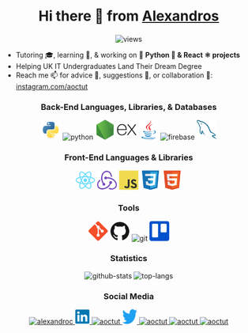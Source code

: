 <h1 align="center">Hi there 👋 from <a href='https://alexandros-portfolio.netlify.app/'>Alexandros</a></h1>
<p align="center">
  <img align="center" src="https://komarev.com/ghpvc/?username=lxndroc" alt="views" />
</p>
<ul>
  <li>Tutoring 🎓, learning 🌱, & working on 🔭 <strong>Python 🐍 & React ⚛️ projects</strong></li>
  <li>Helping UK IT Undergraduates Land Their Dream Degree</li>
  <li>Reach me 📫 for advice 🤔, suggestions 💬, or collaboration 👯: <a href='https://instagram.com/aoctut'>instagram.com/aoctut</a></li>
</ul>
<h3 align="center">Back-End Languages, Libraries, & Databases</h3>
<p align="center">
  <img src="https://github.com/devicons/devicon/blob/master/icons/python/python-original.svg" alt="python" height="40"/>
  <img src="https://vectorlogo.zone/logos/pocoo_flask/pocoo_flask-icon.svg" alt="python" height="40"/>  
  <img src="https://github.com/devicons/devicon/blob/master/icons/nodejs/nodejs-original.svg" alt="nodejs" height="40"/>
  <img src="https://github.com/devicons/devicon/blob/master/icons/express/express-original.svg" alt="express" height="40"/>
  <img src="https://github.com/devicons/devicon/blob/master/icons/java/java-original.svg" alt="react" height="40"/>
  <img src="https://vectorlogo.zone/logos/firebase/firebase-icon.svg" alt="firebase" height="40"/>
  <img src="https://github.com/devicons/devicon/blob/master/icons/mysql/mysql-original.svg" alt="mysql" height="40"/>
  <!--img src="https://github.com/devicons/devicon/blob/master/icons/mongodb/mongodb-original.svg" alt="mongodb" height="40"/-->
</p>
<h3 align="center">Front-End Languages & Libraries</h3>
<p align="center">
  <img src="https://github.com/devicons/devicon/blob/master/icons/react/react-original.svg" alt="react" height="40"/>
  <img src="https://github.com/devicons/devicon/blob/master/icons/redux/redux-original.svg" alt="redux" height="40"/>
  <img src="https://github.com/devicons/devicon/blob/master/icons/javascript/javascript-original.svg" alt="javascript" height="40"/>
  <img src="https://github.com/devicons/devicon/blob/master/icons/css3/css3-original.svg" alt="css3" height="40"/>
  <img src="https://github.com/devicons/devicon/blob/master/icons/html5/html5-original.svg" alt="html5" height="40"/>
</p>
<h3 align="center">Tools</h3>
<p align="center">
  <img src="https://github.com/devicons/devicon/blob/master/icons/git/git-original.svg" alt="git" width="40" height="40"/>
  <img src="https://github.com/devicons/devicon/blob/master/icons/github/github-original.svg" alt="git" width="40" height="40"/>
  <img src="https://www.vectorlogo.zone/logos/netlify/netlify-icon.svg" alt="git" width="40" height="40"/>
  <img src="https://github.com/devicons/devicon/blob/master/icons/trello/trello-plain.svg" alt="trello" height="40"/>
</p>
<h3 align="center">Statistics</h3>
<p align="center">
  <img src="https://github-readme-stats.vercel.app/api?username=lxndroc&show_icons=true" alt="github-stats" />
  <img src="https://github-readme-stats.vercel.app/api/top-langs/?username=lxndroc&layout=compact" alt="top-langs" />
</p>
<h3 align="center">Social Media</h3>
<p align="center">
  <a href="https://discord.gg/8NWMugHkzm" target="blank">
    <img src="https://vectorlogo.zone/logos/discordapp/discordapp-icon.svg" alt="alexandroc" height="30" />
  </a>
  <a href="https://linkedin.com/in/alexandroc" target="blank">
    <img src="https://github.com/devicons/devicon/blob/master/icons/linkedin/linkedin-original.svg" alt="alexandroc" height="30" />
  </a>
  <a href="https://instagram.com/aoctut" target="blank">
    <img src="https://vectorlogo.zone/logos/instagram/instagram-icon.svg" alt="aoctut" height="30" />
  </a>
  <a href="https://twitter.com/aoctut" target="blank">
    <img src="https://github.com/devicons/devicon/blob/master/icons/twitter/twitter-original.svg" alt="aoctut" height="30" />
  </a>
  <a href="https://youtube.com/channel/UCHGbKrIHLddvvRzXCg6vApA" target="blank">
    <img src="https://vectorlogo.zone/logos/youtube/youtube-icon.svg" alt="aoctut" height="30" />
  </a>
  <a href="https://reddit.com/user/aoctut" target="blank">
    <img src="https://vectorlogo.zone/logos/reddit/reddit-icon.svg" alt="aoctut" height="30" />
  </a>
  <a href="https://quora.com/profile/Alexandros-Xafopoulos" target="blank">
    <img src="https://vectorlogo.zone/logos/quora/quora-icon.svg" alt="aoctut" height="30" />
  </a>
</p>

<!--
**lxndroc/lxndroc** is a ✨ _special_ ✨ repository because its `README.md` (this file) appears on your GitHub profile.

Here are some ideas to get you started:

- 🔭 I’m currently working on ...
- 🌱 I’m currently learning ...
- 👯 I’m looking to collaborate on ...
- 🤔 I’m looking for help with ...
- 💬 Ask me about ...
- 📫 How to reach me: ...
- 😄 Pronouns: ...
- ⚡ Fun fact: ...
-->

